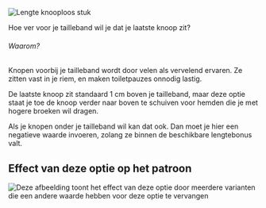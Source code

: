 ![Lengte knooploos stuk](./buttonfreelength.svg)

Hoe ver voor je tailleband wil je dat je laatste knoop zit?

<Note>

###### Waarom?

Knopen voorbij je tailleband wordt door velen als vervelend ervaren.
Ze zitten vast in je riem, en maken toiletpauzes onnodig lastig.

De laatste knoop zit standaard 1 cm boven je tailleband, maar deze optie staat je toe de knoop verder naar boven te schuiven voor hemden die je met hogere broeken wil dragen.

Als je knopen onder je tailleband wil kan dat ook. Dan moet je hier een negatieve waarde invoeren, zolang ze binnen de beschikbare lengtebonus valt.

</Note>

## Effect van deze optie op het patroon

![Deze afbeelding toont het effect van deze optie door meerdere varianten die een andere waarde hebben voor deze optie te vervangen](simon_buttonfreelength_sample.svg "Effect van deze optie op het patroon")
